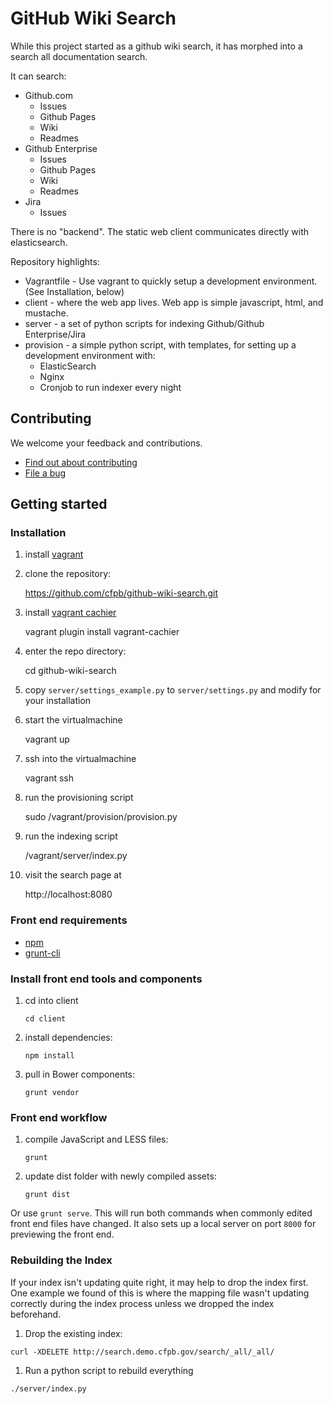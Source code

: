 # GitHub Wiki Search

While this project started as a github wiki search, it has morphed into a search all documentation search.

It can search:
  * Github.com
    * Issues
    * Github Pages
    * Wiki
    * Readmes
  * Github Enterprise
    * Issues
    * Github Pages
    * Wiki
    * Readmes
  * Jira
    * Issues

There is no "backend". The static web client communicates directly with elasticsearch.

Repository highlights:
  * Vagrantfile - Use vagrant to quickly setup a development environment. (See Installation, below)
  * client - where the web app lives. Web app is simple javascript, html, and mustache.
  * server - a set of python scripts for indexing Github/Github Enterprise/Jira
  * provision - a simple python script, with templates, for setting up a development environment with:
    * ElasticSearch
    * Nginx
    * Cronjob to run indexer every night

## Contributing

We welcome your feedback and contributions.

- [Find out about contributing](https://github.com/cfpb/github-wiki-search/blob/master/CONTRIBUTING.md)
- [File a bug](https://github.com/cfpb/github-wiki-search/issues/new?body=%23%23%20URL%0D%0D%0D%23%23%20Actual%20Behavior%0D%0D%0D%23%23%20Expected%20Behavior%0D%0D%0D%23%23%20Steps%20to%20Reproduce%0D%0D%0D%23%23%20Screenshot&labels=bug)


## Getting started


### Installation

1. install [vagrant](http://www.vagrantup.com/)

1. clone the repository:

    https://github.com/cfpb/github-wiki-search.git

1. install [vagrant cachier](https://github.com/fgrehm/vagrant-cachier)

    vagrant plugin install vagrant-cachier

1. enter the repo directory:

    cd github-wiki-search

1. copy `server/settings_example.py` to `server/settings.py` and modify for your installation

1. start the virtualmachine

    vagrant up

1. ssh into the virtualmachine

    vagrant ssh

1. run the provisioning script

    sudo /vagrant/provision/provision.py

1. run the indexing script

    /vagrant/server/index.py

1. visit the search page at

    http://localhost:8080


### Front end requirements

- [npm](https://npmjs.org/)
- [grunt-cli](http://gruntjs.com/getting-started)


### Install front end tools and components

1. cd into client

    `cd client`

1. install dependencies:

    `npm install`

1. pull in Bower components:

    `grunt vendor`


### Front end workflow

1. compile JavaScript and LESS files:

    `grunt`

1. update dist folder with newly compiled assets:

    `grunt dist`

Or use `grunt serve`. This will run both commands when commonly edited front end files have changed. It also sets up a local server on port `8000` for previewing the front end.

### Rebuilding the Index

If your index isn't updating quite right, it may help to drop the index first.  One example we found of this is where the mapping file wasn't updating correctly during the index process unless we dropped the index beforehand.

1. Drop the existing index:

```
curl -XDELETE http://search.demo.cfpb.gov/search/_all/_all/
```

1. Run a python script to rebuild everything

```
./server/index.py
```
